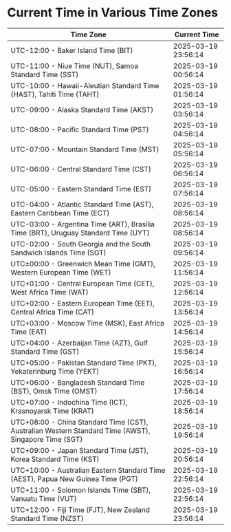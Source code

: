 # Current Time in Various Time Zones

| Time Zone | Current Time |
|-----------|--------------|
| UTC-12:00 - Baker Island Time (BIT) | 2025-03-19 23:56:14 |
| UTC-11:00 - Niue Time (NUT), Samoa Standard Time (SST) | 2025-03-19 00:56:14 |
| UTC-10:00 - Hawaii-Aleutian Standard Time (HAST), Tahiti Time (TAHT) | 2025-03-19 01:56:14 |
| UTC-09:00 - Alaska Standard Time (AKST) | 2025-03-19 03:56:14 |
| UTC-08:00 - Pacific Standard Time (PST) | 2025-03-19 04:56:14 |
| UTC-07:00 - Mountain Standard Time (MST) | 2025-03-19 05:56:14 |
| UTC-06:00 - Central Standard Time (CST) | 2025-03-19 06:56:14 |
| UTC-05:00 - Eastern Standard Time (EST) | 2025-03-19 07:56:14 |
| UTC-04:00 - Atlantic Standard Time (AST), Eastern Caribbean Time (ECT) | 2025-03-19 08:56:14 |
| UTC-03:00 - Argentina Time (ART), Brasília Time (BRT), Uruguay Standard Time (UYT) | 2025-03-19 08:56:14 |
| UTC-02:00 - South Georgia and the South Sandwich Islands Time (SGT) | 2025-03-19 09:56:14 |
| UTC±00:00 - Greenwich Mean Time (GMT), Western European Time (WET) | 2025-03-19 11:56:14 |
| UTC+01:00 - Central European Time (CET), West Africa Time (WAT) | 2025-03-19 12:56:14 |
| UTC+02:00 - Eastern European Time (EET), Central Africa Time (CAT) | 2025-03-19 13:56:14 |
| UTC+03:00 - Moscow Time (MSK), East Africa Time (EAT) | 2025-03-19 14:56:14 |
| UTC+04:00 - Azerbaijan Time (AZT), Gulf Standard Time (GST) | 2025-03-19 15:56:14 |
| UTC+05:00 - Pakistan Standard Time (PKT), Yekaterinburg Time (YEKT) | 2025-03-19 16:56:14 |
| UTC+06:00 - Bangladesh Standard Time (BST), Omsk Time (OMST) | 2025-03-19 17:56:14 |
| UTC+07:00 - Indochina Time (ICT), Krasnoyarsk Time (KRAT) | 2025-03-19 18:56:14 |
| UTC+08:00 - China Standard Time (CST), Australian Western Standard Time (AWST), Singapore Time (SGT) | 2025-03-19 19:56:14 |
| UTC+09:00 - Japan Standard Time (JST), Korea Standard Time (KST) | 2025-03-19 20:56:14 |
| UTC+10:00 - Australian Eastern Standard Time (AEST), Papua New Guinea Time (PGT) | 2025-03-19 22:56:14 |
| UTC+11:00 - Solomon Islands Time (SBT), Vanuatu Time (VUT) | 2025-03-19 22:56:14 |
| UTC+12:00 - Fiji Time (FJT), New Zealand Standard Time (NZST) | 2025-03-19 23:56:14 |
